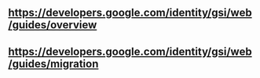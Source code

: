 ## https://developers.google.com/identity/gsi/web/guides/overview
## https://developers.google.com/identity/gsi/web/guides/migration